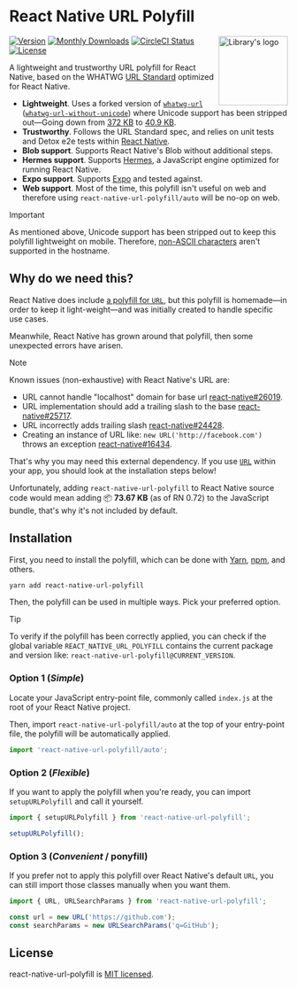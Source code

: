 # React Native URL Polyfill

<img height="125" src="https://user-images.githubusercontent.com/7189823/69501658-06047600-0ed5-11ea-8f54-952bf1afd68c.png" alt="Library's logo" align="right">

[![Version](https://badge.fury.io/js/react-native-url-polyfill.svg)](https://www.npmjs.org/package/react-native-url-polyfill)
[![Monthly Downloads](https://img.shields.io/npm/dm/react-native-url-polyfill)](https://www.npmjs.org/package/react-native-url-polyfill)
[![CircleCI Status](https://circleci.com/gh/charpeni/react-native-url-polyfill.svg?style=shield)](https://circleci.com/gh/charpeni/react-native-url-polyfill)
[![License](https://img.shields.io/badge/license-MIT-blue.svg)](https://github.com/charpeni/react-native-url-polyfill/blob/main/LICENSE)

A lightweight and trustworthy URL polyfill for React Native, based on the WHATWG [URL Standard](https://url.spec.whatwg.org/) optimized for React Native.

- **Lightweight**. Uses a forked version of [`whatwg-url`](https://github.com/jsdom/whatwg-url) ([`whatwg-url-without-unicode`](https://github.com/charpeni/whatwg-url)) where Unicode support has been stripped out—Going down from [372 KB](https://bundlephobia.com/result?p=whatwg-url@8.0.0) to [40.9 KB](https://bundlephobia.com/result?p=whatwg-url-without-unicode@8.0.0-3).
- **Trustworthy**. Follows the URL Standard spec, and relies on unit tests and Detox e2e tests within [React Native](https://github.com/facebook/react-native).
- **Blob support**. Supports React Native's Blob without additional steps.
- **Hermes support**. Supports [Hermes](https://github.com/facebook/hermes), a JavaScript engine optimized for running React Native.
- **Expo support**. Supports [Expo](https://expo.dev/) and tested against.
- **Web support**. Most of the time, this polyfill isn't useful on web and therefore using `react-native-url-polyfill/auto` will be no-op on web.

> [!IMPORTANT]
> As mentioned above, Unicode support has been stripped out to keep this polyfill lightweight on mobile. Therefore, [non-ASCII characters](https://unicode.org/reports/tr46/) aren't supported in the hostname.

## Why do we need this?

React Native does include [a polyfill for `URL`](https://github.com/facebook/react-native/blob/8c0c860e38f57e18296f689e47dfb4a54088c260/Libraries/Blob/URL.js#L115-L222), but this polyfill is homemade—in order to keep it light-weight—and was initially created to handle specific use cases.

Meanwhile, React Native has grown around that polyfill, then some unexpected errors have arisen.

> [!NOTE]
> Known issues (non-exhaustive) with React Native's URL are:
>
> - URL cannot handle "localhost" domain for base url [react-native#26019](https://github.com/facebook/react-native/issues/26019).
> - URL implementation should add a trailing slash to the base [react-native#25717](https://github.com/facebook/react-native/issues/25717).
> - URL incorrectly adds trailing slash [react-native#24428](https://github.com/facebook/react-native/issues/24428).
> - Creating an instance of URL like: `new URL('http://facebook.com')` throws an exception [react-native#16434](https://github.com/facebook/react-native/issues/16434).

That's why you may need this external dependency. If you use [`URL`](https://developer.mozilla.org/en-US/docs/Web/API/URL) within your app, you should look at the installation steps below!

Unfortunately, adding `react-native-url-polyfill` to React Native source code would mean adding 📦 **73.67 KB** (as of RN 0.72) to the JavaScript bundle, that's why it's not included by default.

## Installation

First, you need to install the polyfill, which can be done with [Yarn](https://yarnpkg.com/), [npm](https://www.npmjs.com/), and others.

```bash
yarn add react-native-url-polyfill
```

Then, the polyfill can be used in multiple ways. Pick your preferred option.

> [!TIP]
> To verify if the polyfill has been correctly applied, you can check if the global variable `REACT_NATIVE_URL_POLYFILL` contains the current package and version like: `react-native-url-polyfill@CURRENT_VERSION`.

### Option 1 (_Simple_)

Locate your JavaScript entry-point file, commonly called `index.js` at the root of your React Native project.

Then, import `react-native-url-polyfill/auto` at the top of your entry-point file, the polyfill will be automatically applied.

```javascript
import 'react-native-url-polyfill/auto';
```

### Option 2 (_Flexible_)

If you want to apply the polyfill when you're ready, you can import `setupURLPolyfill` and call it yourself.

```javascript
import { setupURLPolyfill } from 'react-native-url-polyfill';

setupURLPolyfill();
```

### Option 3 (_Convenient_ / ponyfill)

If you prefer not to apply this polyfill over React Native's default `URL`, you can still import those classes manually when you want them.

```javascript
import { URL, URLSearchParams } from 'react-native-url-polyfill';

const url = new URL('https://github.com');
const searchParams = new URLSearchParams('q=GitHub');
```

## License

react-native-url-polyfill is [MIT licensed](LICENSE).
